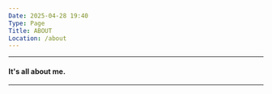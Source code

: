 ```yaml
---
Date: 2025-04-28 19:40
Type: Page
Title: ABOUT
Location: /about
---
```


<!-- # ABOUT -->

---

#### It's all about me.

---
